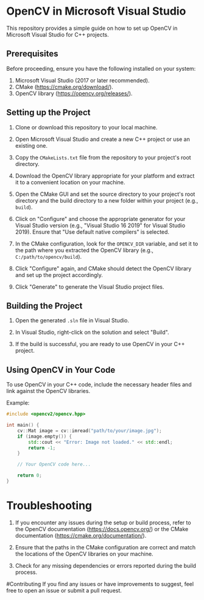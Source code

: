 # OpenCV in Microsoft Visual Studio

This repository provides a simple guide on how to set up OpenCV in Microsoft Visual Studio for C++ projects.

## Prerequisites

Before proceeding, ensure you have the following installed on your system:

1. Microsoft Visual Studio (2017 or later recommended).
2. CMake (https://cmake.org/download/).
3. OpenCV library (https://opencv.org/releases/).

## Setting up the Project

1. Clone or download this repository to your local machine.

2. Open Microsoft Visual Studio and create a new C++ project or use an existing one.

3. Copy the `CMakeLists.txt` file from the repository to your project's root directory.

4. Download the OpenCV library appropriate for your platform and extract it to a convenient location on your machine.

5. Open the CMake GUI and set the source directory to your project's root directory and the build directory to a new folder within your project (e.g., `build`).

6. Click on "Configure" and choose the appropriate generator for your Visual Studio version (e.g., "Visual Studio 16 2019" for Visual Studio 2019). Ensure that "Use default native compilers" is selected.

7. In the CMake configuration, look for the `OPENCV_DIR` variable, and set it to the path where you extracted the OpenCV library (e.g., `C:/path/to/opencv/build`).

8. Click "Configure" again, and CMake should detect the OpenCV library and set up the project accordingly.

9. Click "Generate" to generate the Visual Studio project files.

## Building the Project

1. Open the generated `.sln` file in Visual Studio.

2. In Visual Studio, right-click on the solution and select "Build".

3. If the build is successful, you are ready to use OpenCV in your C++ project.

## Using OpenCV in Your Code

To use OpenCV in your C++ code, include the necessary header files and link against the OpenCV libraries.

Example:

```cpp
#include <opencv2/opencv.hpp>

int main() {
    cv::Mat image = cv::imread("path/to/your/image.jpg");
    if (image.empty()) {
        std::cout << "Error: Image not loaded." << std::endl;
        return -1;
    }

    // Your OpenCV code here...

    return 0;
}
```
# Troubleshooting
1. If you encounter any issues during the setup or build process, refer to the OpenCV documentation (https://docs.opencv.org/) or the CMake documentation (https://cmake.org/documentation/).

2. Ensure that the paths in the CMake configuration are correct and match the locations of the OpenCV libraries on your machine.

3. Check for any missing dependencies or errors reported during the build process.

#Contributing
If you find any issues or have improvements to suggest, feel free to open an issue or submit a pull request.
